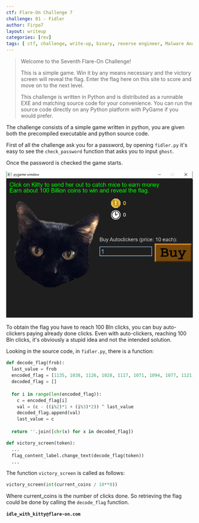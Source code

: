 ```yaml
---
ctf: Flare-On Challenge 7
challenge: 01 - Fidler
author: Firpo7
layout: writeup
categories: [rev]
tags: [ ctf, challenge, write-up, binary, reverse engineer, Malware Analysis]
---
```


> Welcome to the Seventh Flare-On Challenge!
>
> This is a simple game. Win it by any means necessary and the victory screen will reveal the flag. Enter the flag here on this site to score and move on to the next level.
>
> This challenge is written in Python and is distributed as a runnable EXE and matching source code for your convenience. You can run the source code directly on any Python platform with PyGame if you would prefer.


The challenge consists of a simple game written in python, you are given both the precompiled executable and python source code.

First of all the challenge ask you for a password, by opening `fidler.py` it's easy to see the `check_password` function that asks you to input `ghost`.

Once the password is checked the game starts.

![Game Screenshot](img/game.png)

To obtain the flag you have to reach 100 Bln clicks, you can buy auto-clickers paying already done clicks. Even with auto-clickers, reaching 100 Bln clicks, it's obviously a stupid idea and not the intended solution.

Looking in the source code, in `fidler.py`, there is a function:

```py
def decode_flag(frob):
  last_value = frob
  encoded_flag = [1135, 1038, 1126, 1028, 1117, 1071, 1094, 1077, 1121, 1087, 1110, 1092, 1072, 1095, 1090, 1027,1127, 1040, 1137, 1030, 1127, 1099, 1062, 1101, 1123, 1027, 1136, 1054]
  decoded_flag = []

  for i in range(len(encoded_flag)):
    c = encoded_flag[i]
    val = (c - ((i%2)*1 + (i%3)*2)) ^ last_value
    decoded_flag.append(val)
    last_value = c

  return ''.join([chr(x) for x in decoded_flag])
```

```py
def victory_screen(token):
  ...
  flag_content_label.change_text(decode_flag(token))
  ...
```

The function `victory_screen` is called as follows:

```py
victory_screen(int(current_coins / 10**8))
```

Where current_coins is the number of clicks done.
So retrieving the flag could be done by calling the `decode_flag` function.

**`idle_with_kitty@flare-on.com`**
